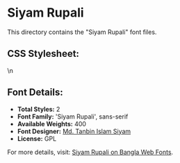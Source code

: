 # Siyam Rupali

This directory contains the "Siyam Rupali" font files.

## CSS Stylesheet:

\n

## Font Details:
- **Total Styles:** 2
- **Font Family:** 'Siyam Rupali', sans-serif
- **Available Weights:** 400
- **Font Designer:** [Md. Tanbin Islam Siyam](https://github.com/potasiyam)
- **License:** GPL

For more details, visit: [Siyam Rupali on Bangla Web Fonts](https://banglawebfonts.pages.dev/siyam-rupali/#about).